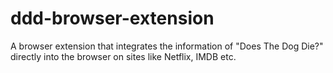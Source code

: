 # ddd-browser-extension
A browser extension that integrates the information of "Does The Dog Die?" directly into the browser on sites like Netflix, IMDB etc.
